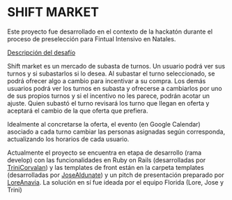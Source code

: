 # SHIFT MARKET

Este proyecto fue desarrollado en el contexto de la hackatón durante el proceso de preselección para Fintual Intensivo en Natales.

[Descripción del desafío](https://chileconvalley.notion.site/The-Chat-Market-96ef7cbe8fa341d2a0552ab9aad66d19)

Shift market es un mercado de subasta de turnos. 
Un usuario podrá ver sus turnos y si subastarlos si lo desea.
Al subastar el turno seleccionado, se podrá ofrecer algo a cambio para incentivar a su compra.
Los demás usuarios podrá ver los turnos en subasta y ofrecerse a cambiarlos por uno de sus propios turnos y si el incentivo no les parece, podrán acotar un ajuste.
Quien subastó el turno revisará los turno que llegan en oferta y aceptará el cambio de la que oferta que prefiera.

Idealmente al concretarse la oferta, el evento (en Google Calendar) asociado a cada turno cambiar las personas asignadas según corresponda, actualizando los horarios de cada usuario.

Actualmente el proyecto se encuentra en etapa de desarrollo (rama develop) con las funcionalidades en Ruby on Rails (desarrolladas por [TriniCorvalan](https://github.com/TriniCorvalan/)) y las templates de front están en la carpeta templates (desarrolladas por [JoseAldunate](https://github.com/JoseAldunate)) y un pitch de presentación preparado por [LoreAnavia](lorena.anavia@gmail.com). La solución en sí fue ideada por el equipo Florida (Lore, Jose y Trini)